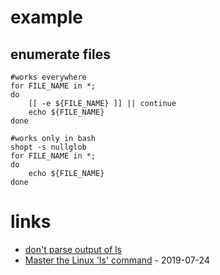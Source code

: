 # example

## enumerate files

```
#works everywhere
for FILE_NAME in *;
do
    [[ -e ${FILE_NAME} ]] || continue
    echo ${FILE_NAME}
done

#works only in bash
shopt -s nullglob
for FILE_NAME in *;
do
    echo ${FILE_NAME}
done
```

# links

* [don't parse output of ls](http://mywiki.wooledge.org/ParsingLs)
* [Master the Linux 'ls' command](https://opensource.com/article/19/7/master-ls-command) - 2019-07-24

